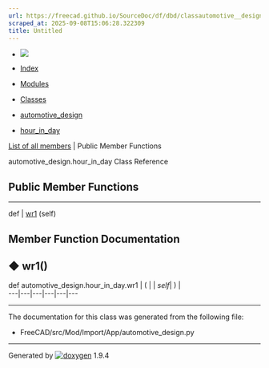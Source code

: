 ```yaml
---
url: https://freecad.github.io/SourceDoc/df/dbd/classautomotive__design_1_1hour__in__day.html
scraped_at: 2025-09-08T15:06:28.322309
title: Untitled
---
```


  * [ ![](https://www.freecad.org/svg/logo-freecad.svg) ](https://freecadweb.org "FreeCAD")
  * [Index](../../index.html "Index")
  * [Modules](../../modules.html "Modules list")
  * [Classes](../../annotated.html "Annotated list")

  * [automotive_design](../../d4/ddf/namespaceautomotive__design.html)
  * [hour_in_day](../../df/dbd/classautomotive__design_1_1hour__in__day.html)

[List of all members](../../de/db2/classautomotive__design_1_1hour__in__day-members.html) | Public Member Functions

automotive_design.hour_in_day Class Reference

##  Public Member Functions  
  
---  
def | [wr1](../../df/dbd/classautomotive__design_1_1hour__in__day.html#a97dc12262ac866aeb4de7447d3cc14b3) (self)  
  
## Member Function Documentation

## ◆ wr1()

def automotive_design.hour_in_day.wr1  | ( |  | _self_| ) |   
---|---|---|---|---|---  
  
* * *

The documentation for this class was generated from the following file:

  * FreeCAD/src/Mod/Import/App/automotive_design.py

* * *

Generated by
[![doxygen](../../doxygen.svg)](https://www.doxygen.org/index.html) 1.9.4

